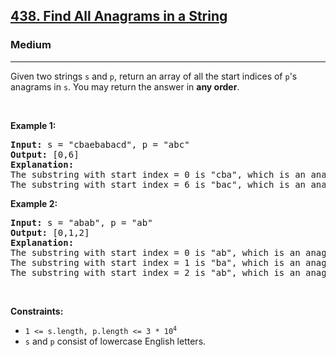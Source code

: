 <h2><a href="https://leetcode.com/problems/find-all-anagrams-in-a-string/?envType=study-plan-v2&envId=top-100-liked">438. Find All Anagrams in a String</a></h2><h3>Medium</h3><hr><p>Given two strings <code>s</code> and <code>p</code>, return an array of all the start indices of <code>p</code>&#39;s <span data-keyword="anagram">anagrams</span> in <code>s</code>. You may return the answer in <strong>any order</strong>.</p>

<p>&nbsp;</p>
<p><strong class="example">Example 1:</strong></p>

<pre>
<strong>Input:</strong> s = &quot;cbaebabacd&quot;, p = &quot;abc&quot;
<strong>Output:</strong> [0,6]
<strong>Explanation:</strong>
The substring with start index = 0 is &quot;cba&quot;, which is an anagram of &quot;abc&quot;.
The substring with start index = 6 is &quot;bac&quot;, which is an anagram of &quot;abc&quot;.
</pre>

<p><strong class="example">Example 2:</strong></p>

<pre>
<strong>Input:</strong> s = &quot;abab&quot;, p = &quot;ab&quot;
<strong>Output:</strong> [0,1,2]
<strong>Explanation:</strong>
The substring with start index = 0 is &quot;ab&quot;, which is an anagram of &quot;ab&quot;.
The substring with start index = 1 is &quot;ba&quot;, which is an anagram of &quot;ab&quot;.
The substring with start index = 2 is &quot;ab&quot;, which is an anagram of &quot;ab&quot;.
</pre>

<p>&nbsp;</p>
<p><strong>Constraints:</strong></p>

<ul>
	<li><code>1 &lt;= s.length, p.length &lt;= 3 * 10<sup>4</sup></code></li>
	<li><code>s</code> and <code>p</code> consist of lowercase English letters.</li>
</ul>
